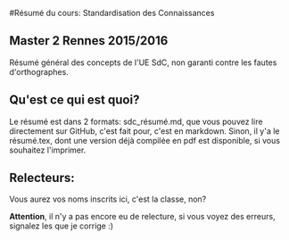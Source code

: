 #Résumé du cours: Standardisation des Connaissances
## Master 2 Rennes 2015/2016
Résumé général des concepts de l'UE SdC, non garanti contre les fautes d'orthographes.

## Qu'est ce qui est quoi?
Le résumé est dans 2 formats: sdc_résumé.md, que vous pouvez lire directement sur GitHub, c'est fait pour, c'est en markdown.
Sinon, il y'a le résumé.tex, dont une version déjà compilée en pdf est disponible, si vous souhaitez l'imprimer.

## Relecteurs:
Vous aurez vos noms inscrits ici, c'est la classe, non? 

**Attention**, il n'y a pas encore eu de relecture, si vous voyez des erreurs, signalez les que je corrige :)
